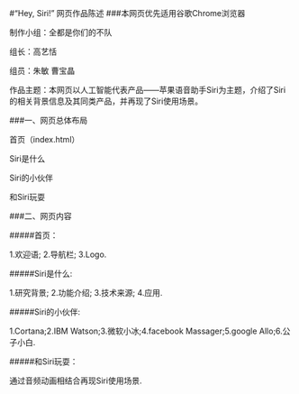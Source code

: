 #“Hey, Siri!” 网页作品陈述
###本网页优先适用谷歌Chrome浏览器

制作小组：全都是你们的不队

组长：高艺恬

组员：朱敏  曹宝晶

作品主题：本网页以人工智能代表产品——苹果语音助手Siri为主题，介绍了Siri的相关背景信息及其同类产品，并再现了Siri使用场景。


###一、网页总体布局

首页（index.html）

Siri是什么

Siri的小伙伴

和Siri玩耍

###二、网页内容

#####首页：

1.欢迎语; 2.导航栏; 3.Logo.

#####Siri是什么:

1.研究背景; 2.功能介绍; 3.技术来源; 4.应用.

#####Siri的小伙伴:

1.Cortana;2.IBM Watson;3.微软小冰;4.facebook Massager;5.google Allo;6.公子小白.

#####和Siri玩耍：

通过音频动画相结合再现Siri使用场景.


